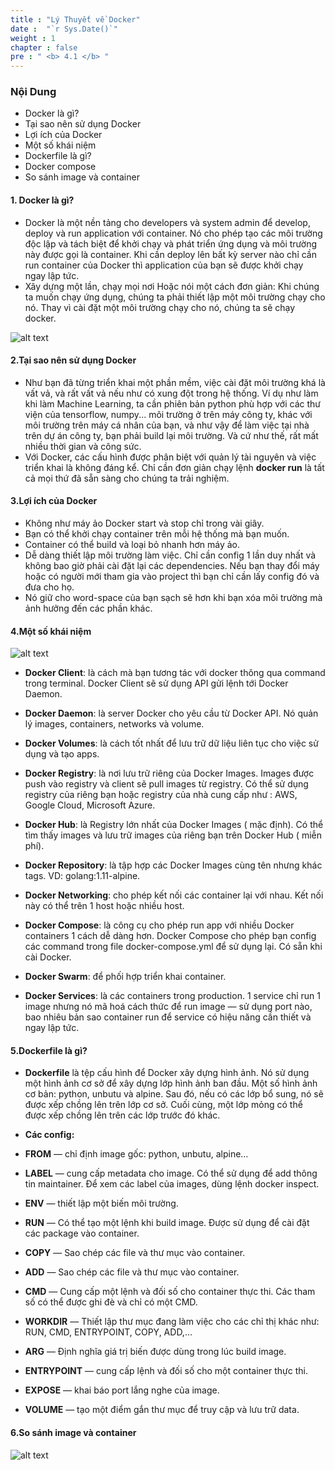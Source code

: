 ```yaml
---
title : "Lý Thuyết về Docker"
date :  "`r Sys.Date()`" 
weight : 1 
chapter : false
pre : " <b> 4.1 </b> "
---
```


### Nội Dung
- Docker là gì?
- Tại sao nên sử dụng Docker
- Lợi ích của Docker
- Một số khái niệm
- Dockerfile là gì?
- Docker compose
- So sánh image và container

#### **1. Docker là gì?**

- Docker là một nền tảng cho developers và system admin để develop, deploy và run application với container. Nó cho phép tạo các môi trường độc lập và tách biệt để khởi chạy và phát triển ứng dụng và môi trường này được gọi là container. Khi cần deploy lên bất kỳ server nào chỉ cần run container của Docker thì application của bạn sẽ được khởi chạy ngay lập tức.
- Xây dựng một lần, chạy mọi nơi Hoặc nói một cách đơn giản: Khi chúng ta muốn chạy ứng dụng, chúng ta phải thiết lập một môi trường chạy cho nó. Thay vì cài đặt một môi trường chạy cho nó, chúng ta sẽ chạy docker.

![alt text](/web/images/1.1/image-001.png)

#### **2.Tại sao nên sử dụng Docker**

- Như bạn đã từng triển khai một phần mềm, việc cài đặt môi trường khá là vất vả, và rất vất vả nếu như có xung đột trong hệ thống. Ví dụ như làm khi làm Machine Learning, ta cần phiên bản python phù hợp với các thư viện của tensorflow, numpy... môi trường ở trên máy công ty, khác với môi trường trên máy cá nhân của bạn, và như vậy để làm việc tại nhà trên dự án công ty, bạn phải build lại môi trường. Và cứ như thế, rất mất nhiều thời gian và công sức.
- Với Docker, các cấu hình được phân biệt với quản lý tài nguyên và việc triển khai là không đáng kể. Chỉ cần đơn giản chạy lệnh **docker run** là tất cả mọi thứ đã sẵn sàng cho chúng ta trải nghiệm.


#### **3.Lợi ích của Docker**

- Không như máy ảo Docker start và stop chỉ trong vài giây.
- Bạn có thể khởi chạy container trên mỗi hệ thống mà bạn muốn.
- Container có thể build và loại bỏ nhanh hơn máy ảo.
- Dễ dàng thiết lập môi trường làm việc. Chỉ cần config 1 lần duy nhất và không bao giờ phải cài đặt lại các dependencies. Nếu bạn thay đổi máy hoặc có người mới tham gia vào project thì bạn chỉ cần lấy config đó và đưa cho họ.
- Nó giữ cho word-space của bạn sạch sẽ hơn khi bạn xóa môi trường mà ảnh hưởng đến các phần khác.
 
#### **4.Một số khái niệm**

![alt text](/web/images/1.1/image-002.png)

- **Docker Client**: là cách mà bạn tương tác với docker thông qua command trong terminal. Docker Client sẽ sử dụng API gửi lệnh tới Docker Daemon.

- **Docker Daemon**: là server Docker cho yêu cầu từ Docker API. Nó quản lý images, containers, networks và volume.
- **Docker Volumes**: là cách tốt nhất để lưu trữ dữ liệu liên tục cho việc sử dụng và tạo apps.
- **Docker Registry**: là nơi lưu trữ riêng của Docker Images. Images được push vào registry và client sẽ pull images từ registry. Có thể sử dụng registry của riêng bạn hoặc registry của nhà cung cấp như : AWS, Google Cloud, Microsoft Azure.
- **Docker Hub**: là Registry lớn nhất của Docker Images ( mặc định). Có thể tìm thấy images và lưu trữ images của riêng bạn trên Docker Hub ( miễn phí).
- **Docker Repository**: là tập hợp các Docker Images cùng tên nhưng khác tags. VD: golang:1.11-alpine.
- **Docker Networking**: cho phép kết nối các container lại với nhau. Kết nối này có thể trên 1 host hoặc nhiều host.
- **Docker Compose**: là công cụ cho phép run app với nhiều Docker containers 1 cách dễ dàng hơn. Docker Compose cho phép bạn config các command trong file docker-compose.yml để sử dụng lại. Có sẵn khi cài Docker.
- **Docker Swarm**: để phối hợp triển khai container.
- **Docker Services**: là các containers trong production. 1 service chỉ run 1 image nhưng nó mã hoá cách thức để run image — sử dụng port nào, bao nhiêu bản sao container run để service có hiệu năng cần thiết và ngay lập tức.

#### **5.Dockerfile là gì?**

- **Dockerfile** là tệp cấu hình để Docker xây dựng hình ảnh. Nó sử dụng một hình ảnh cơ sở để xây dựng lớp hình ảnh ban đầu. Một số hình ảnh cơ bản: python, unbutu và alpine. Sau đó, nếu có các lớp bổ sung, nó sẽ được xếp chồng lên trên lớp cơ sở. Cuối cùng, một lớp mỏng có thể được xếp chồng lên trên các lớp trước đó khác.

- **Các config:**

- **FROM** — chỉ định image gốc: python, unbutu, alpine…
- **LABEL** — cung cấp metadata cho image. Có thể sử dụng để add thông tin maintainer. Để xem các label của images, dùng lệnh docker inspect.
- **ENV** — thiết lập một biến môi trường.
- **RUN** — Có thể tạo một lệnh khi build image. Được sử dụng để cài đặt các package vào container.
- **COPY** — Sao chép các file và thư mục vào container.
- **ADD** — Sao chép các file và thư mục vào container.
- **CMD** — Cung cấp một lệnh và đối số cho container thực thi. Các tham số có thể được ghi đè và chỉ có một CMD.
- **WORKDIR** — Thiết lập thư mục đang làm việc cho các chỉ thị khác như: RUN, CMD, ENTRYPOINT, COPY, ADD,…
- **ARG** — Định nghĩa giá trị biến được dùng trong lúc build image.
- **ENTRYPOINT** — cung cấp lệnh và đối số cho một container thực thi.
- **EXPOSE** — khai báo port lắng nghe của image.
- **VOLUME** — tạo một điểm gắn thư mục để truy cập và lưu trữ data.

#### **6.So sánh image và container**

![alt text](/web/images/1.1/image-004.png)




